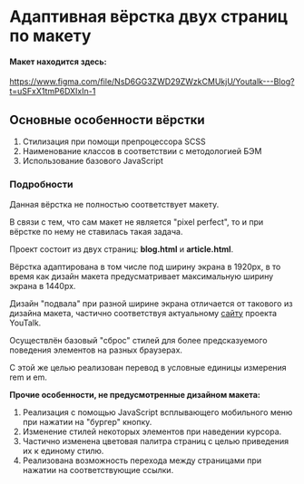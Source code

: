 # Адаптивная вёрстка двух страниц по макету

#### Макет находится здесь:
https://www.figma.com/file/NsD6GG3ZWD29ZWzkCMUkjU/Youtalk---Blog?t=uSFxX1tmP6DXIxIn-1

## Основные особенности вёрстки
<ol>
  <li>Стилизация при помощи препроцессора SCSS</li>
  <li>Наименование классов в соответствии с методологией БЭМ</li>
  <li>Использование базового JavaScript</li>
</ol>

### Подробности
<p>Данная вёрстка не полностью соответствует макету.</p>
<p>В связи с тем, что сам макет не является "pixel perfect", то и при вёрстке по нему не ставилась такая задача.</p>
<p>Проект состоит из двух страниц: <strong>blog.html</strong> и <strong>article.html</strong>.</p>
<p>Вёрстка адаптирована в том числе под ширину экрана в 1920px, в то время как дизайн макета предусматривает максимальную ширину экрана в 1440px.</p>
<p>Дизайн "подвала" при разной ширине экрана отличается от такового из дизайна макета, частично соответствуя актуальному <a href="https://youtalk.ru/">сайту</a> проекта YouTalk.</p>
<p>Осуществлён базовый "сброс" стилей для более предсказуемого поведения элементов на разных браузерах.</p>
<p>С этой же целью реализован перевод в условные единицы измерения rem и em.</p>

<p><strong>Прочие особенности, не предусмотренные дизайном макета:</strong></p>
<ol>
    <li>Реализация с помощью JavaScript всплывающего мобильного меню при нажатии на "бургер" кнопку.</li>
    <li>Изменение стилей некоторых элементов при наведении курсора.</li>
    <li>Частично изменена цветовая палитра страниц с целью приведения их к единому стилю.</li>
    <li>Реализована возможность перехода между страницами при нажатии на соответствующие ссылки.</li>
</ol>